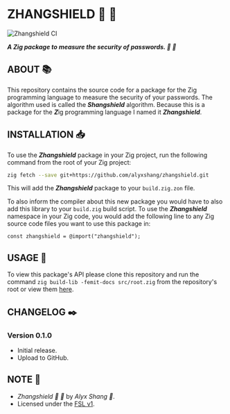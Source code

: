 # ZHANGSHIELD :dragon: :lizard:

![Zhangshield CI](https://github.com/alyxshang/zhangshield/actions/workflows/zig.yml/badge.svg)

***A Zig package to measure the security of passwords. :dragon: :lizard:***

## ABOUT :books:

This repository contains the source code for a package for the Zig
programming language to measure the security of your passwords. The
algorithm used is called the ***Shangshield*** algorithm. Because this
is a package for the ***Z***ig programming language I named it
***Zhangshield***.

## INSTALLATION :inbox_tray:

To use the ***Zhangshield*** package in your Zig project, run the following command
from the root of your Zig project:

```bash
zig fetch --save git+https://github.com/alyxshang/zhangshield.git
``` 

This will add the ***Zhangshield*** package to your `build.zig.zon` file.

To also inform the compiler about this new package you would have to also add this library to your `build.zig` build script. To use the ***Zhangshield*** namespace in your Zig code, you would add the following line to any Zig source code files you want to use this
package in:

```Zig
const zhangshield = @import("zhangshield");
```

## USAGE :hammer:

To view this package's API please clone this repository and run the command `zig build-lib -femit-docs src/root.zig` from the repository's root or view them [here](https://alyxshang.github.io/zhangshield).

## CHANGELOG :black_nib:

### Version 0.1.0

- Initial release.
- Upload to GitHub.

## NOTE :scroll:

- *Zhangshield :dragon: :lizard:* by *Alyx Shang :black_heart:*.
- Licensed under the [FSL v1](https://github.com/alyxshang/fair-software-license).
